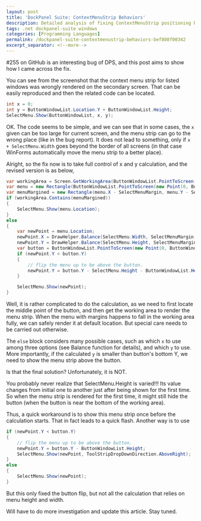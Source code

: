 ```yaml
---
layout: post
title: 'DockPanel Suite: ContextMenuStrip Behaviors'
description: Detailed analysis of fixing ContextMenuStrip positioning bugs in DockPanel Suite, including screen boundary detection and menu flip implementation for proper UI display.
tags: .net dockpanel-suite windows
categories: [Programming Languages]
permalink: /dockpanel-suite-contextmenustrip-behaviors-bef808f00342
excerpt_separator: <!--more-->
---
```

#255 on GitHub is an interesting bug of DPS, and this post aims to show how I came across the fix.
<!--more-->

You can see from the screenshot that the context menu strip for listed windows was wrongly rendered on the secondary screen. That can be easily reproduced and then the related code can be located.

``` csharp
int x = 0;
int y = ButtonWindowList.Location.Y + ButtonWindowList.Height;
SelectMenu.Show(ButtonWindowList, x, y);
```

OK. The code seems to be simple, and we can see that in some cases, the `x` given can be too large for current screen, and the menu strip can go to the wrong place (like in the bug report). It does not lead to something, only if `x + SelectMenu.Width` goes beyond the border of all screens (in that case WinForms automatically move the menu strip to a better place).

Alright, so the fix now is to take full control of x and y calculation, and the revised version is as below,

``` csharp
var workingArea = Screen.GetWorkingArea(ButtonWindowList.PointToScreen(new Point(ButtonWindowList.Width / 2, ButtonWindowList.Height / 2)));
var menu = new Rectangle(ButtonWindowList.PointToScreen(new Point(0, ButtonWindowList.Location.Y + ButtonWindowList.Height)), SelectMenu.Size);
var menuMargined = new Rectangle(menu.X - SelectMenuMargin, menu.Y - SelectMenuMargin, menu.Width + SelectMenuMargin, menu.Height + SelectMenuMargin);
if (workingArea.Contains(menuMargined))
{
    SelectMenu.Show(menu.Location);
}
else
{
    var newPoint = menu.Location;
    newPoint.X = DrawHelper.Balance(SelectMenu.Width, SelectMenuMargin, newPoint.X, workingArea.Left, workingArea.Right);
    newPoint.Y = DrawHelper.Balance(SelectMenu.Height, SelectMenuMargin, newPoint.Y, workingArea.Top, workingArea.Bottom);
    var button = ButtonWindowList.PointToScreen(new Point(0, ButtonWindowList.Height));
    if (newPoint.Y < button.Y)
    {
        // flip the menu up to be above the button.
        newPoint.Y = button.Y - SelectMenu.Height - ButtonWindowList.Height;
    }

    SelectMenu.Show(newPoint);
}
```

Well, it is rather complicated to do the calculation, as we need to first locate the middle point of the button, and then get the working area to render the menu strip. When the menu with margins happens to fall in the working area fully, we can safely render it at default location. But special care needs to be carried out otherwise.

The `else` block considers many possible cases, such as which `x` to use among three options (see Balance function for details), and which `y` to use. More importantly, if the calculated `y` is smaller than button's bottom Y, we need to show the menu strip above the button.

Is that the final solution? Unfortunately, it is NOT.

You probably never realize that SelectMenu.Height is varied!!! Its value changes from initial one to another just after being shown for the first time. So when the menu strip is rendered for the first time, it might still hide the button (when the button is near the bottom of the working area).

Thus, a quick workaround is to show this menu strip once before the calculation starts. That in fact leads to a quick flash. Another way is to use

``` csharp
if (newPoint.Y < button.Y)
{
    // flip the menu up to be above the button.
    newPoint.Y = button.Y - ButtonWindowList.Height;
    SelectMenu.Show(newPoint, ToolStripDropDownDirection.AboveRight);
}
else
{
    SelectMenu.Show(newPoint);
}
```

But this only fixed the button flip, but not all the calculation that relies on menu height and width.

Will have to do more investigation and update this article. Stay tuned.
